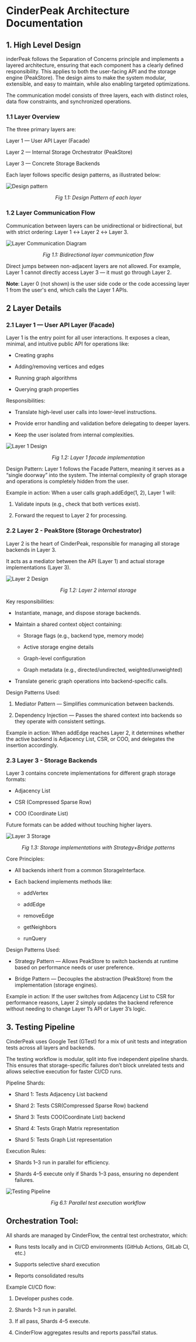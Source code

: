 # CinderPeak Architecture Documentation

## 1. High Level Design

inderPeak follows the Separation of Concerns principle and implements a layered architecture, ensuring that each component has a clearly defined responsibility. This applies to both the user-facing API and the storage engine (PeakStore). The design aims to make the system modular, extensible, and easy to maintain, while also enabling targeted optimizations.

The communication model consists of three layers, each with distinct roles, data flow constraints, and synchronized operations.

### 1.1 Layer Overview

The three primary layers are:

Layer 1 — User API Layer (Facade)

Layer 2 — Internal Storage Orchestrator (PeakStore)

Layer 3 — Concrete Storage Backends

Each layer follows specific design patterns, as illustrated below:

![Design pattern](assets/design_pattern.png)
*<center>Fig 1.1: Design Pattern of each layer</center>*


### 1.2 Layer Communication Flow

Communication between layers can be unidirectional or bidirectional, but with strict ordering:
Layer 1 ↔ Layer 2 ↔ Layer 3.

![Layer Communication Diagram](assets/layer_communication_diagram.png)
*<center>Fig 1.1: Bidirectional layer communication flow</center>*

Direct jumps between non-adjacent layers are not allowed.
For example, Layer 1 cannot directly access Layer 3 — it must go through Layer 2.

**Note**: Layer 0 (not shown) is the user side code or the code accessing layer 1 from the user's end, which calls the Layer 1 APIs.

## 2 Layer Details

### 2.1 Layer 1 — User API Layer (Facade)

Layer 1 is the entry point for all user interactions. It exposes a clean, minimal, and intuitive public API for operations like:

- Creating graphs

- Adding/removing vertices and edges

- Running graph algorithms

- Querying graph properties

Responsibilities:

- Translate high-level user calls into lower-level instructions.

- Provide error handling and validation before delegating to deeper layers.

- Keep the user isolated from internal complexities.

![Layer 1 Design](assets/layer_1.png)
*<center>Fig 1.2: Layer 1 facade implementation</center>*

Design Pattern:
Layer 1 follows the Facade Pattern, meaning it serves as a “single doorway” into the system. The internal complexity of graph storage and operations is completely hidden from the user.

Example in action:
When a user calls graph.addEdge(1, 2), Layer 1 will:

1. Validate inputs (e.g., check that both vertices exist).

2. Forward the request to Layer 2 for processing.

### 2.2 Layer 2 - PeakStore (Storage Orchestrator)

Layer 2 is the heart of CinderPeak, responsible for managing all storage backends in Layer 3.

It acts as a mediator between the API (Layer 1) and actual storage implementations (Layer 3).

![Layer 2 Design](assets/layer_2.png)
*<center>Fig 1.2: Layer 2 internal storage</center>*

Key responsibilities:

- Instantiate, manage, and dispose storage backends.

- Maintain a shared context object containing:

  - Storage flags (e.g., backend type, memory mode)

  - Active storage engine details

  - Graph-level configuration

  - Graph metadata (e.g., directed/undirected, weighted/unweighted)

- Translate generic graph operations into backend-specific calls.

Design Patterns Used:

1. Mediator Pattern — Simplifies communication between backends.

2. Dependency Injection — Passes the shared context into backends so they operate with consistent settings.

Example in action:
When addEdge reaches Layer 2, it determines whether the active backend is Adjacency List, CSR, or COO, and delegates the insertion accordingly.

### 2.3 Layer 3 - Storage Backends

Layer 3 contains concrete implementations for different graph storage formats:

- Adjacency List

- CSR (Compressed Sparse Row)

- COO (Coordinate List)

Future formats can be added without touching higher layers.

![Layer 3 Storage](assets/layer_3.png)
*<center>Fig 1.3: Storage implementations with Strategy+Bridge patterns</center>*

Core Principles:

- All backends inherit from a common StorageInterface.

- Each backend implements methods like:

  - addVertex

  - addEdge

  - removeEdge

  - getNeighbors

  - runQuery

Design Patterns Used:

- Strategy Pattern — Allows PeakStore to switch backends at runtime based on performance needs or user preference.

- Bridge Pattern — Decouples the abstraction (PeakStore) from the implementation (storage engines).

Example in action:
If the user switches from Adjacency List to CSR for performance reasons, Layer 2 simply updates the backend reference without needing to change Layer 1’s API or Layer 3’s logic.

## 3. Testing Pipeline

CinderPeak uses Google Test (GTest) for a mix of unit tests and integration tests across all layers and backends.

The testing workflow is modular, split into five independent pipeline shards. This ensures that storage-specific failures don’t block unrelated tests and allows selective execution for faster CI/CD runs.

Pipeline Shards:

- Shard 1: Tests Adjacency List backend

- Shard 2: Tests CSR(Compressed Sparse Row) backend

- Shard 3: Tests COO(Coordinate List) backend

- Shard 4: Tests Graph Matrix representation

- Shard 5: Tests Graph List representation

Execution Rules:

- Shards 1–3 run in parallel for efficiency.

- Shards 4–5 execute only if Shards 1–3 pass, ensuring no dependent failures.

![Testing Pipeline](assets/testing_pipeline.png)
*<center>Fig 6.1: Parallel test execution workflow</center>*

## Orchestration Tool:

All shards are managed by CinderFlow, the central test orchestrator, which:

- Runs tests locally and in CI/CD environments (GitHub Actions, GitLab CI, etc.)

- Supports selective shard execution

- Reports consolidated results

Example CI/CD flow:

1. Developer pushes code.

2. Shards 1–3 run in parallel.

3. If all pass, Shards 4–5 execute.

4. CinderFlow aggregates results and reports pass/fail status.